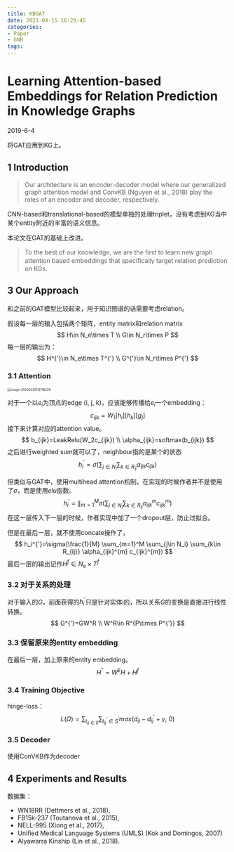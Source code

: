 ```yaml
---
title: KBGAT
date: 2021-04-15 16:29:45
categories:
- Paper
- GNN
tags:
---
```


# Learning Attention-based Embeddings for Relation Prediction in Knowledge Graphs

2019-6-4

将GAT应用到KG上。

<!--more-->

## 1 Introduction

> Our architecture is an encoder-decoder model where our generalized graph attention model and ConvKB (Nguyen et al., 2018) play the roles of an encoder and decoder, respectively.

CNN-based和translational-based的模型单独的处理triplet，没有考虑到KG当中某个entity附近的丰富的语义信息。

本论文在GAT的基础上改进。

> To the best of our knowledge, we are the ﬁrst to learn new graph attention based embeddings that speciﬁcally target relation prediction on KGs.

## 3 Our Approach

和之前的GAT模型比较起来，用于知识图谱的话需要考虑relation。

假设每一层的输入包括两个矩阵，entity matrix和relation matrix
$$
H\in N_e\times T \\
G\in N_r\times P
$$
每一层的输出为：
$$
H^{'}\in N_e\times T^{'} \\
G^{'}\in N_r\times P^{'}
$$

### 3.1 Attention

<img src="image-20200220112116226.png" alt="image-20200220112116226 " style="zoom:50%;" />

对于一个以$e_i$为顶点的edge (i, j, k)，应该能够传播给$e_i$一个embedding：
$$
c_{ijk}=W_1[h_i][h_k][g_j]
$$
接下来计算对应的attention value。
$$
b_{ijk}=LeakRelu(W_2c_{ijk}) \\
\alpha_{ijk}=softmax(b_{ijk})
$$
之后进行weighted sum就可以了，neighbour指的是某个的状态
$$
h_i^{'}=\sigma(\sum_{j\in N_i}\sum_{k\in R_{ij}}\alpha_{ijk}c_{ijk})
$$


但类似与GAT中，使用multihead attention机制，在实现的时候作者并不是使用了$\sigma$，而是使用$elu$函数。
$$
h_i^{'}=\lVert_{m=1}^{M} \sigma(\sum_{j\in N_i}\sum_{k\in R_{ij}}\alpha_{ijk}^{m} c_{ijk}^{m})
$$
在这一层传入下一层的时候，作者实现中加了一个dropout层，防止过拟合。

但是在最后一层，就不使用concate操作了，
$$
h_i^{'}=\sigma(\frac{1}{M} \sum_{m=1}^M \sum_{j\in N_i} \sum_{k\in R_{ij}} \alpha_{ijk}^{m} c_{ijk}^{m})
$$
最后一层的输出记作$H^f \in N_e \times T^{f}$

### 3.2 对于关系的处理

对于输入的$G$，前面获得的$h_i^{'}$只是针对实体i的，所以关系$G$的变换是直接进行线性转换。
$$
G^{'}=GW^R \\
W^R\in R^{P\times P^{'}}
$$

### 3.3 保留原来的entity embedding

在最后一层，加上原来的entity embedding。
$$
H^{''}=W^EH + H^f
$$

### 3.4 Training Objective

hinge-loss：
$$
L(\Omega)=\sum_{t_{ij\in S}}\sum_{t_{ij}^{'}\in S^{'}} max(d_{ij}-d_{ij}^{'}+\gamma,\ 0)
$$

### 3.5 Decoder

使用ConVKB作为decoder

## 4 Experiments and Results

数据集：

- WN18RR (Dettmers et al., 2018), 
- FB15k-237 (Toutanova et al., 2015), 
- NELL-995 (Xiong et al., 2017), 
- Uniﬁed Medical Language Systems (UMLS) (Kok and Domingos, 2007)  
- Alyawarra Kinship (Lin et al., 2018).